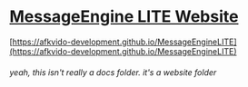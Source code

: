 # [MessageEngine LITE Website](https://afkvido-development.github.io/MessageEngineLITE)
[https://afkvido-development.github.io/MessageEngineLITE](https://afkvido-development.github.io/MessageEngineLITE)
###### yeah, this isn't really a docs folder. it's a website folder
